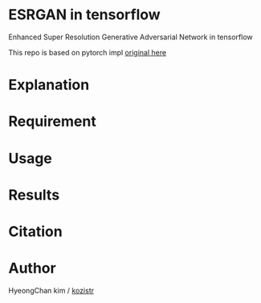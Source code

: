 # ESRGAN in tensorflow
Enhanced Super Resolution Generative Adversarial Network in tensorflow

This repo is based on pytorch impl [original here](https://github.com/xinntao/ESRGAN)

# Explanation

# Requirement

# Usage

# Results

# Citation

# Author
HyeongChan kim / [kozistr](http://kozistr.tech)
